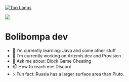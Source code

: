 
[![Top Langs](https://github-readme-stats.vercel.app/api/top-langs/?username=pvpb0t)](https://github.com/anuraghazra/github-readme-stats)

![](https://komarev.com/ghpvc/?username=pvpb0t&color=blueviolet)

# Bolibompa dev #

- 🌱 I’m currently learning: Java and some other stuff
- 🔏 I´m currently working on Artemis.dev and Provision 
- 💬 Ask me about: Block Game Cheating
- 📫 How to reach me: Discord
- ⚡ Fun fact: Russia has a larger surface area than Pluto.

